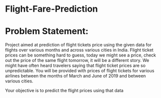 # Flight-Fare-Prediction

# Problem Statement:
Project aimed at prediction of flight tickets price using the given data for flights over various months and across various cities in India. Flight ticket prices can be something hard to guess, today we might see a price, check out the price of the same flight tomorrow, it will be a different story. We might have often heard travelers saying that flight ticket prices are so unpredictable. You will be provided with prices of flight tickets for various airlines between the months of March and June of 2019 and between various cities.

Your objective is to predict the flight prices using that data
